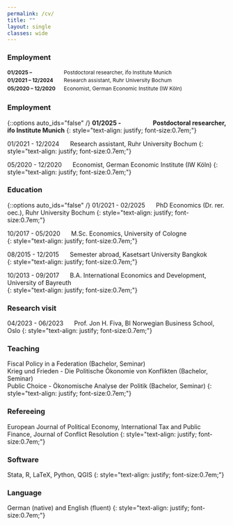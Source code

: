 ```yaml
---
permalink: /cv/
title: ""
layout: single
classes: wide
---
```


<style>
.cv-section {
  display: flex;
  flex-direction: column;
  font-size: 0.85em;
  margin-bottom: 1em;
}

.cv-entry {
  display: flex;
  flex-wrap: wrap;
  margin-bottom: 0.3em;
}

.cv-date {
  width: 130px;
  flex-shrink: 0;
  font-weight: bold;
}

.cv-desc {
  flex: 1;
  text-align: justify;
}
</style>

### Employment

<div class="cv-section">
  <div class="cv-entry">
    <div class="cv-date">01/2025 –</div>
    <div class="cv-desc">Postdoctoral researcher, ifo Institute Munich</div>
  </div>
  <div class="cv-entry">
    <div class="cv-date">01/2021 – 12/2024</div>
    <div class="cv-desc">Research assistant, Ruhr University Bochum</div>
  </div>
  <div class="cv-entry">
    <div class="cv-date">05/2020 – 12/2020</div>
    <div class="cv-desc">Economist, German Economic Institute (IW Köln)</div>
  </div>
</div>

### Employment
{::options auto_ids="false" /}
**01/2025 - &ensp;&ensp;&emsp;&emsp;&emsp;&ensp;&ensp;Postdoctoral researcher, ifo Institute Munich**
{: style="text-align: justify; font-size:0.7em;"}

01/2021 - 12/2024 &ensp;&ensp;&ensp;Research assistant, Ruhr University Bochum 
{: style="text-align: justify; font-size:0.7em;"}

05/2020 - 12/2020 &ensp;&ensp;&ensp;Economist, German Economic Institute (IW Köln)
{: style="text-align: justify; font-size:0.7em;"}

### Education
{::options auto_ids="false" /}
01/2021 - 02/2025 &ensp;&ensp;&ensp;PhD Economics (Dr. rer. oec.), Ruhr University Bochum 
{: style="text-align: justify; font-size:0.7em;"}

10/2017 - 05/2020 &ensp;&ensp;&ensp;M.Sc. Economics, University of Cologne   
{: style="text-align: justify; font-size:0.7em;"}

08/2015 - 12/2015 &ensp;&ensp;&ensp;Semester abroad, Kasetsart University Bangkok  
{: style="text-align: justify; font-size:0.7em;"}

10/2013 - 09/2017 &ensp;&ensp;&ensp;B.A. International Economics and Development, University of Bayreuth  
{: style="text-align: justify; font-size:0.7em;"}

### Research visit
04/2023 - 06/2023 &ensp;&ensp;&ensp;Prof. Jon H. Fiva, BI Norwegian Business School, Oslo
{: style="text-align: justify; font-size:0.7em;"}

### Teaching
Fiscal Policy in a Federation (Bachelor, Seminar)  
Krieg und Frieden - Die Politische Ökonomie von Konflikten (Bachelor, Seminar)  
Public Choice - Ökonomische Analyse der Politik (Bachelor, Seminar)
{: style="text-align: justify; font-size:0.7em;"}

### Refereeing
European Journal of Political Economy, International Tax and Public Finance, Journal of Conflict Resolution
{: style="text-align: justify; font-size:0.7em;"}

### Software 
Stata, R, LaTeX, Python, QGIS
{: style="text-align: justify; font-size:0.7em;"}

### Language
German (native) and English (fluent)
{: style="text-align: justify; font-size:0.7em;"}
